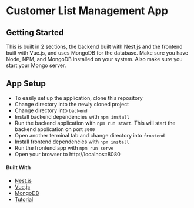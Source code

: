 # Customer List Management App

## Getting Started
This is built in 2 sections, the backend built with Nest.js and the frontend built with Vue.js, and uses MongoDB for the database.  Make sure you have Node, NPM, and MongoDB installed on your system. Also make sure you start your Mongo server.

## App Setup
- To easily set up the application, clone this repository
- Change directory into the newly cloned project
- Change directory into `backend`
- Install backend dependencies with `npm install`
- Run the backend application with `npm run start`. This will start the backend application on port `3000`
- Open another terminal tab and change directory into `frontend`
- Install frontend dependencies with `npm install`
- Run the frontend app with `npm run serve`
- Open your browser to http://localhost:8080

#### Built With
- [Nest.js](https://nestjs.com/)
- [Vue.js](https://vuejs.org/)
- [MongoDB](https://www.mongodb.com/)
- [Tutorial](https://scotch.io/tutorials/building-a-modern-app-using-nestjs-mongodb-and-vuejs)
